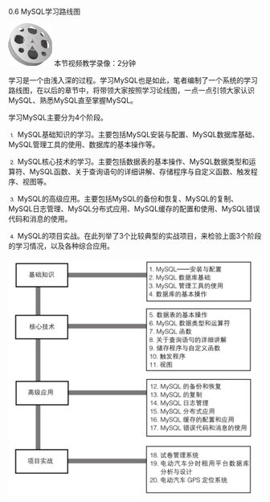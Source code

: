 ### 
  0.6 MySQL学习路线图


<img class="my_markdown" class="h-pic" src="../images/Figure-0028-20.jpg" style="width:87px;  height: 85px; "/> 本节视频教学录像：2分钟

学习是一个由浅入深的过程。学习MySQL也是如此，笔者编制了一个系统的学习路线图，在以后的章节中，将带领大家按照学习论线图，一点一点引领大家认识MySQL、熟悉MySQL直至掌握MySQL。

学习MySQL主要分为4个阶段。

⒈ MySQL基础知识的学习。主要包括MySQL安装与配置、MySQL数据库基础、MySQL管理工具的使用、数据库的基本操作等。

⒉ MySQL核心技术的学习。主要包括数据表的基本操作、MySQL数据类型和运算符、MySQL函数、关于查询语句的详细讲解、存储程序与自定义函数、触发程序、视图等。

⒊ MySQL的高级应用。主要包括MySQL的备份和恢复、MySQL的复制、MySQL日志管理、MySQL分布式应用、MySQL缓存的配置和使用、MySQL错误代码和消息的使用。

⒋ MySQL的项目实战。在此列举了3个比较典型的实战项目，来检验上面3个阶段的学习情况，以及各种综合应用。

![Figure-0029-21.jpg](../images/Figure-0029-21.jpg)
